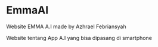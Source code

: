 # EmmaAI
Website EMMA A.I made by Azhrael Febriansyah

Website tentang App A.I yang bisa dipasang di smartphone

